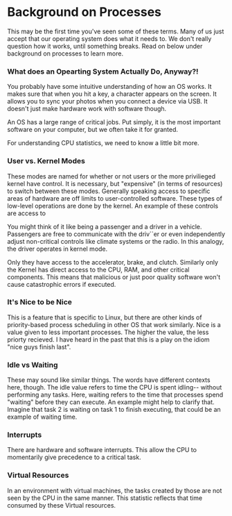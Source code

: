 
# Background on Processes 
This may be the first time you've seen some of these terms. Many of us just accept that our operating system does what it needs to. We don't really question how it works, until something breaks. Read on below under background on processes to learn more.

### What does an Opearting System Actually Do, Anyway?!
You probably have some intuitive understanding of how an OS works. It makes sure that when you hit a key, a character appears on the screen. It allows you to sync your photos when you connect a device via USB. It doesn't just make hardware work with software though. 

An OS has a large range of critical jobs. Put simply, it is the most important software on your computer, but we often take it for granted. 

For understanding CPU statistics, we need to know a little bit more. 

### User vs. Kernel Modes
These modes are named for whether or not users or the more privilieged kernel have control. It is necessary, but "expensive" (in terms of resources) to switch between these modes. Generally speaking access to specific areas of hardware are off limits to user-controlled software. These types of low-level operations are done by the kernel. An example of these controls are access to

You might think of it like being a passenger and a driver in a vehicle. Passengers are free to communicate with the driv``er or even independently adjust non-critical controls like climate systems or the radio. In this analogy, the driver operates in kernel mode. 

Only they have access to the accelerator, brake, and clutch. Similarly only the Kernel has direct access to the CPU, RAM, and other critical components. This means that malicious or just poor quality software won't cause catastrophic errors if executed. 

### It's Nice to be Nice
This is a feature that is specific to Linux, but there are other kinds of priority-based process scheduling in other OS that work similarly. Nice is a value given to less important processes. The higher the value, the less priorty recieved. I have heard in the past that this is a play on the idiom "nice guys finish last". 

### Idle vs Waiting
These may sound like similar things. The words have different contexts here, though. The idle value refers to time the CPU is spent idling-- without performing any tasks. Here, waiting refers to the time that processes spend "waiting" before they can execute. An example might help to clarify that. Imagine that task 2 is waiting on task 1 to finish executing, that could be an example of waiting time. 

### Interrupts 
There are hardware and software interrupts. This allow the CPU to momentarily give precedence to a critical task. 

### Virtual Resources
In an environment with virtual machines, the tasks created by those are not seen by the CPU in the same manner. This statistic reflects that time consumed by these Virtual resources. 